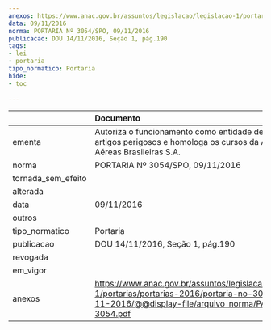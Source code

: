 ```yaml
---
anexos: https://www.anac.gov.br/assuntos/legislacao/legislacao-1/portarias/portarias-2016/portaria-no-3054-sia-09-11-2016/@@display-file/arquivo_norma/PA2016-3054.pdf
data: 09/11/2016
norma: PORTARIA Nº 3054/SPO, 09/11/2016
publicacao: DOU 14/11/2016, Seção 1, pág.190
tags:
- lei
- portaria
tipo_normatico: Portaria
hide: 
- toc 
 
---
```


|                    | Documento                                                                                                                                                      |
|:-------------------|:---------------------------------------------------------------------------------------------------------------------------------------------------------------|
| ementa             | Autoriza o funcionamento como entidade de ensino de artigos perigosos e homologa os cursos da AZUL Linhas Aéreas Brasileiras S.A.                              |
| norma              | PORTARIA Nº 3054/SPO, 09/11/2016                                                                                                                               |
| tornada_sem_efeito |                                                                                                                                                                |
| alterada           |                                                                                                                                                                |
| data               | 09/11/2016                                                                                                                                                     |
| outros             |                                                                                                                                                                |
| tipo_normatico     | Portaria                                                                                                                                                       |
| publicacao         | DOU 14/11/2016, Seção 1, pág.190                                                                                                                               |
| revogada           |                                                                                                                                                                |
| em_vigor           |                                                                                                                                                                |
| anexos             | https://www.anac.gov.br/assuntos/legislacao/legislacao-1/portarias/portarias-2016/portaria-no-3054-sia-09-11-2016/@@display-file/arquivo_norma/PA2016-3054.pdf |